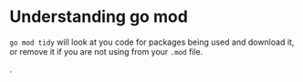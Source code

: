 # Understanding go mod

`go mod tidy` will look at you code for packages being used and download it, or remove it if you are not using from your `.mod` file.

.
